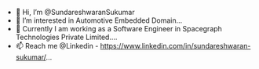 - 👋 Hi, I’m @SundareshwaranSukumar
- 👀 I’m interested in Automotive Embedded Domain...
- 🌱 Currently I am working as a Software Engineer in Spacegraph Technologies Private Limited....
- 📫 Reach me @Linkedin - https://www.linkedin.com/in/sundareshwaran-sukumar/...

<!---
SundareshwaranSukumar/SundareshwaranSukumar is a ✨ special ✨ repository because its `README.md` (this file) appears on your GitHub profile.
You can click the Preview link to take a look at your changes.
--->
